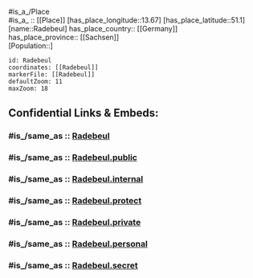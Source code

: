 ﻿---
confidential: public
isDeleted: false
location:
- 51.1
- 13.67
mapmarker: city
mapzoom:
- 7
- 12
SpocWebEntityId: 33600
tags:
- geo/City
type: City
---

#is_a_/Place  
#is_a_ :: [[Place]] 
[has_place_longitude::13.67] 
[has_place_latitude::51.1] 
[name::Radebeul] 
has_place_country:: [[Germany]]  
has_place_province:: [[Sachsen]]  
[Population::] 



```leaflet
id: Radebeul
coordinates: [[Radebeul]] 
markerFile: [[Radebeul]] 
defaultZoom: 11 
maxZoom: 18
```


## Confidential Links & Embeds: 

### #is_/same_as :: [Radebeul](/_Standards/Earth/Continent/Europe/Europe~Central/Germany/Germany~East/Sachsen/counties~Sachsen/Meißen/cities~Meißen/Radebeul.md) 

### #is_/same_as :: [Radebeul.public](/_public/Earth/Continent/Europe/Europe~Central/Germany/Germany~East/Sachsen/counties~Sachsen/Meißen/cities~Meißen/Radebeul.public.md) 

### #is_/same_as :: [Radebeul.internal](/_internal/Earth/Continent/Europe/Europe~Central/Germany/Germany~East/Sachsen/counties~Sachsen/Meißen/cities~Meißen/Radebeul.internal.md) 

### #is_/same_as :: [Radebeul.protect](/_protect/Earth/Continent/Europe/Europe~Central/Germany/Germany~East/Sachsen/counties~Sachsen/Meißen/cities~Meißen/Radebeul.protect.md) 

### #is_/same_as :: [Radebeul.private](/_private/Earth/Continent/Europe/Europe~Central/Germany/Germany~East/Sachsen/counties~Sachsen/Meißen/cities~Meißen/Radebeul.private.md) 

### #is_/same_as :: [Radebeul.personal](/_personal/Earth/Continent/Europe/Europe~Central/Germany/Germany~East/Sachsen/counties~Sachsen/Meißen/cities~Meißen/Radebeul.personal.md) 

### #is_/same_as :: [Radebeul.secret](/_secret/Earth/Continent/Europe/Europe~Central/Germany/Germany~East/Sachsen/counties~Sachsen/Meißen/cities~Meißen/Radebeul.secret.md)

